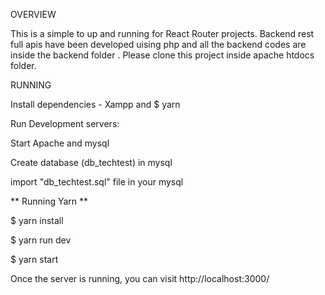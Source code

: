OVERVIEW

This is a simple  to up and running for React Router projects.
Backend rest full apis have been developed uising php and all the backend codes are inside the backend folder .
Please clone this project inside apache htdocs folder.  


RUNNING

Install dependencies - Xampp and $ yarn 

Run Development servers:

Start  Apache and  mysql

Create database (db_techtest) in mysql 

import "db_techtest.sql" file in your mysql

** Running Yarn **

$ yarn install

$ yarn run dev

$ yarn start

Once the server is running, you can visit http://localhost:3000/
